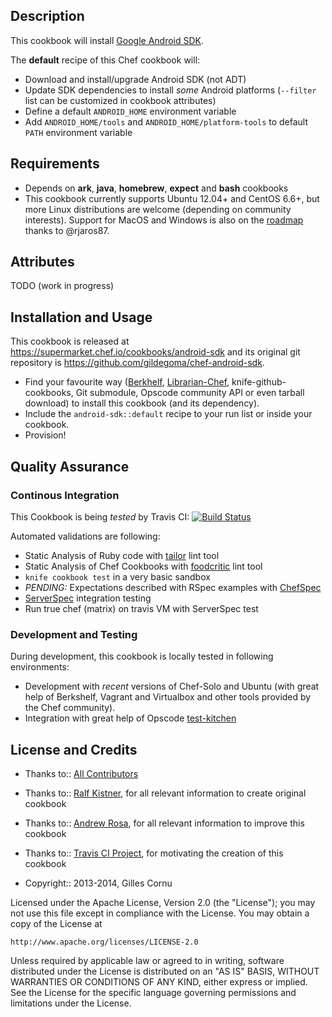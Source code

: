 Description
-----------

This cookbook will install [Google Android SDK](http://developer.android.com/sdk/index.html).

The **default** recipe of this Chef cookbook will:

* Download and install/upgrade Android SDK (not ADT)
* Update SDK dependencies to install *some* Android platforms (`--filter` list can be customized in cookbook attributes)
* Define a default `ANDROID_HOME` environment variable
* Add `ANDROID_HOME/tools` and `ANDROID_HOME/platform-tools` to default `PATH` environment variable

Requirements
------------

* Depends on **ark**, **java**, **homebrew**, **expect** and **bash** cookbooks
* This cookbook currently supports Ubuntu 12.04+ and CentOS 6.6+, but more Linux distributions are welcome (depending on community interests). Support for MacOS and Windows is also on the [roadmap](https://github.com/gildegoma/chef-android-sdk/pull/33) thanks to @rjaros87.

Attributes
----------

TODO (work in progress)

Installation and Usage
----------------------

This cookbook is released at https://supermarket.chef.io/cookbooks/android-sdk and its original git repository is https://github.com/gildegoma/chef-android-sdk.

* Find your favourite way ([Berkhelf](http://berkshelf.com/), [Librarian-Chef](https://github.com/applicationsonline/librarian#readme), knife-github-cookbooks, Git submodule, Opscode community API or even tarball download) to install this cookbook (and its dependency).
* Include the `android-sdk::default` recipe to your run list or inside your cookbook.
* Provision!

Quality Assurance
-----------------

### Continous Integration

This Cookbook is being _tested_ by Travis CI: [![Build Status](https://secure.travis-ci.org/gildegoma/chef-android-sdk.png?branch=master)](https://travis-ci.org/gildegoma/chef-android-sdk)

Automated validations are following:
  * Static Analysis of Ruby code with [tailor](https://github.com/turboladen/tailor#readme) lint tool
  * Static Analysis of Chef Cookbooks with [foodcritic](http://acrmp.github.com/foodcritic/) lint tool
  * `knife cookbook test` in a very basic sandbox
  * _PENDING:_ Expectations described with RSpec examples with [ChefSpec](https://github.com/acrmp/chefspec)
  * [ServerSpec](http://serverspec.org/) integration testing
  * Run true chef (matrix) on travis VM with ServerSpec test

### Development and Testing

During development, this cookbook is locally tested in following environments:
 * Development with *recent* versions of Chef-Solo and Ubuntu (with great help of Berkshelf, Vagrant and Virtualbox and other tools provided by the Chef community).
 * Integration with great help of Opscode [test-kitchen](https://github.com/opscode/test-kitchen)

License and Credits
-------------------

* Thanks to:: [All Contributors](https://github.com/gildegoma/chef-android-sdk/graphs/contributors)
* Thanks to:: [Ralf Kistner](https://github.com/rkistner), for all relevant information to create original cookbook
* Thanks to:: [Andrew Rosa](https://github.com/andrewhr), for all relevant information to improve this cookbook
* Thanks to:: [Travis CI Project](http://github.com/travis-ci/travis-cookbooks), for motivating the creation of this cookbook

* Copyright:: 2013-2014, Gilles Cornu

Licensed under the Apache License, Version 2.0 (the "License");
you may not use this file except in compliance with the License.
You may obtain a copy of the License at

    http://www.apache.org/licenses/LICENSE-2.0

Unless required by applicable law or agreed to in writing, software
distributed under the License is distributed on an "AS IS" BASIS,
WITHOUT WARRANTIES OR CONDITIONS OF ANY KIND, either express or implied.
See the License for the specific language governing permissions and
limitations under the License.
